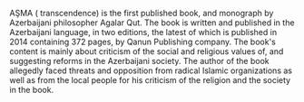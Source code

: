 AŞMA ( transcendence) is the first published book, and monograph by Azerbaijani philosopher Agalar Qut. The book is written and published in the Azerbaijani language, in two editions, the latest of which is published in 2014 containing 372 pages, by Qanun Publishing company. The book's content is mainly about criticism of the social and religious values of, and suggesting reforms in the Azerbaijani society. The author of the book allegedly faced threats and opposition from radical Islamic organizations as well as from the local people for his criticism of the religion and the society in the book.
